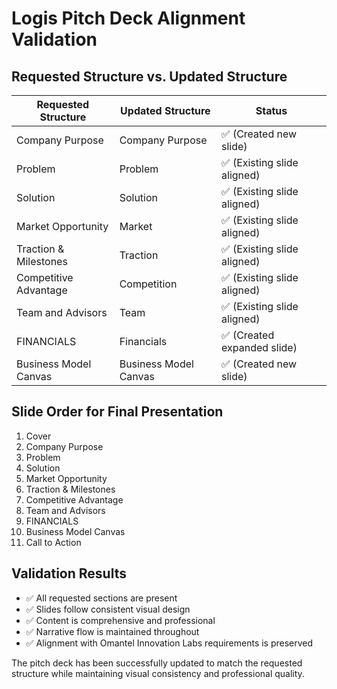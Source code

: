 # Logis Pitch Deck Alignment Validation

## Requested Structure vs. Updated Structure

| Requested Structure | Updated Structure | Status |
|------------------|-------------------|--------|
| Company Purpose | Company Purpose | ✅ (Created new slide) |
| Problem | Problem | ✅ (Existing slide aligned) |
| Solution | Solution | ✅ (Existing slide aligned) |
| Market Opportunity | Market | ✅ (Existing slide aligned) |
| Traction & Milestones | Traction | ✅ (Existing slide aligned) |
| Competitive Advantage | Competition | ✅ (Existing slide aligned) |
| Team and Advisors | Team | ✅ (Existing slide aligned) |
| FINANCIALS | Financials | ✅ (Created expanded slide) |
| Business Model Canvas | Business Model Canvas | ✅ (Created new slide) |

## Slide Order for Final Presentation

1. Cover
2. Company Purpose
3. Problem
4. Solution
5. Market Opportunity
6. Traction & Milestones
7. Competitive Advantage
8. Team and Advisors
9. FINANCIALS
10. Business Model Canvas
11. Call to Action

## Validation Results

- ✅ All requested sections are present
- ✅ Slides follow consistent visual design
- ✅ Content is comprehensive and professional
- ✅ Narrative flow is maintained throughout
- ✅ Alignment with Omantel Innovation Labs requirements is preserved

The pitch deck has been successfully updated to match the requested structure while maintaining visual consistency and professional quality.
